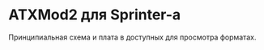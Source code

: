 ATXMod2 для Sprinter-а
=====================

Принципиальная схема и плата в доступных для просмотра форматах.

